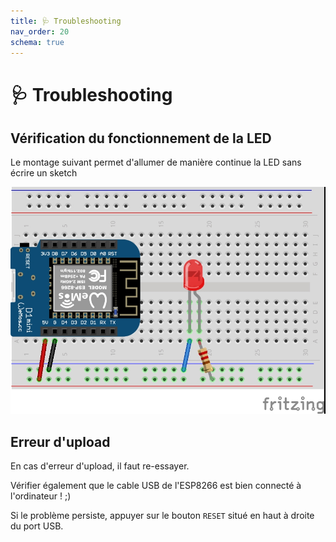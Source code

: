 ```yaml
---
title: 🩺 Troubleshooting
nav_order: 20
schema: true
---
```


# 🩺 Troubleshooting

## Vérification du fonctionnement de la LED

Le montage suivant permet d'allumer de manière continue la LED sans écrire un sketch

![montage-led](resources/trouble-montage-led.jpg)

## Erreur d'upload

En cas d'erreur d'upload, il faut re-essayer.

Vérifier également que le cable USB de l'ESP8266 est bien connecté à l'ordinateur ! ;)

Si le problème persiste, appuyer sur le bouton `RESET` situé en haut à droite du port USB.
